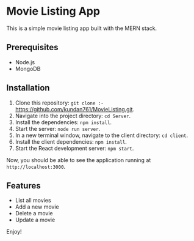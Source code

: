 # Movie Listing App

This is a simple movie listing app built with the MERN stack.

## Prerequisites

- Node.js
- MongoDB

## Installation

1. Clone this repository: `git clone :-` <a href="https://github.com/kundan761/MovieListing.git">https://github.com/kundan761/MovieListing.git<a/>.
2. Navigate into the project directory: `cd Server`.
3. Install the dependencies: `npm install`.
4. Start the server: `node run server`.
5. In a new terminal window, navigate to the client directory: `cd client`.
6. Install the client dependencies: `npm install`.
7. Start the React development server: `npm start`.

Now, you should be able to see the application running at `http://localhost:3000`.

## Features

- List all movies
- Add a new movie
- Delete a movie
- Update a movie

Enjoy!
